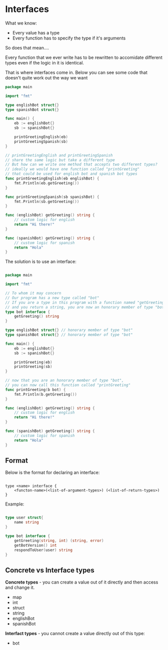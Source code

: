 # Interfaces

What we know:

* Every value has a type
* Every function has to specify the type if it's arguments

So does that mean....

Every function that we ever write has to be rewritten to accomidate different types even if the logic in it is identical.

That is where interfaces come in. Below you can see some code that doesn't quite work out the way we want

```go
package main

import "fmt"

type englishBot struct{}
type spanishBot struct{}

func main() {
	eb := englishBot{}
	sb := spanishBot{}

	printGreetingEnglish(eb)
	printGreetingSpanish(sb)
}

// printGreetingEnglish and printGreetingSpanish
// share the same logic but take a different type
// But how can we write one method that accepts two different types?
// ideally we would have one function called "printGreeting"
// that could be used for english bot and spanish bot types
func printGreetingEnglish(eb englishBot) {
	fmt.Println(eb.getGreeting())
}

func printGreetingSpanish(sb spanishBot) {
	fmt.Println(sb.getGreeting())
}

func (englishBot) getGreeting() string {
	// custom logic for english
	return "Hi there!"
}

func (spanishBot) getGreeting() string {
	// custom logic for spanish
	return "Hola"
}

```

The solution is to use an interface:

```go

package main

import "fmt"

// To whom it may concern
// Our program has a new type called "bot"
// If you are a type in this program with a function named "getGreeting"
// and you return a string, you are now an honorary member of type "bot"
type bot interface {
	getGreeting() string
}

type englishBot struct{} // honorary member of type "bot"
type spanishBot struct{} // honorary member of type "bot"

func main() {
	eb := englishBot{} 
	sb := spanishBot{} 

	printGreeting(eb)
	printGreeting(sb)
}

// now that you are an honorary member of type "bot",
// you can now call this function called "printGreeting"
func printGreeting(b bot) {
	fmt.Println(b.getGreeting())
}

func (englishBot) getGreeting() string {
	// custom logic for english
	return "Hi there!"
}

func (spanishBot) getGreeting() string {
	// custom logic for spanish
	return "Hola"
}

```

## Format


Below is the format for declaring an interface:

```

type <name> interface {
    <functon-name>(<list-of-argument-types>) (<list-of-return-types>)
}

```

Example:

```go

type user struct{
    name string
}

type bot interface {
    getGreeting(string, int) (string, error)
    getBotVersion() int
    respondToUser(user) string
}

```

## Concrete vs Interface types

**Concrete types** - you can create a value out of it directly and then access and change it.

* map
* int
* struct
* string
* englishBot
* spanishBot

**Interfact types** - you cannot create a value directly out of this type:

* bot